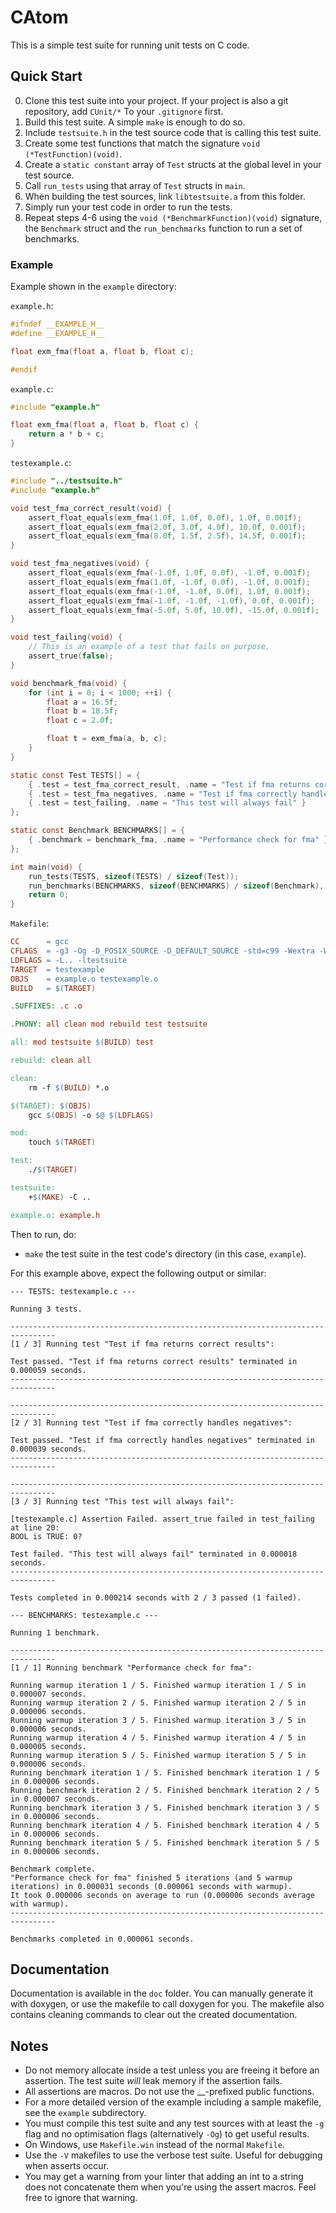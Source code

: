 # CAtom

This is a simple test suite for running unit tests on C code.

## Quick Start

<ol start="0">
    <li>Clone this test suite into your project. If your project is also a git repository, add <code>CUnit/*</code> To your <code>.gitignore</code> first.</li>
    <li>Build this test suite. A simple <code>make</code> is enough to do so.</li>
    <li>Include <code>testsuite.h</code> in the test source code that is calling this test suite.</li>
    <li>Create some test functions that match the signature <code>void (*TestFunction)(void)</code>.</li>
    <li>Create a <code>static constant</code> array of <code>Test</code> structs at the global level in your test source.</li>
    <li>Call <code>run_tests</code> using that array of <code>Test</code> structs in <code>main</code>.</li>
    <li>When building the test sources, link <code>libtestsuite.a</code> from this folder.</li>
    <li>Simply run your test code in order to run the tests.</li>
    <li>Repeat steps 4-6 using the <code>void (*BenchmarkFunction)(void)</code> signature, the <code>Benchmark</code> struct and the <code>run_benchmarks</code> function to run a set of benchmarks.</li>
</ol>

### Example

Example shown in the `example` directory:

`example.h`:
```c
#ifndef __EXAMPLE_H__
#define __EXAMPLE_H__

float exm_fma(float a, float b, float c);

#endif
```

`example.c`:

```c
#include "example.h"

float exm_fma(float a, float b, float c) {
    return a * b + c;
}
```

`testexample.c`:

```c
#include "../testsuite.h"
#include "example.h"

void test_fma_correct_result(void) {
    assert_float_equals(exm_fma(1.0f, 1.0f, 0.0f), 1.0f, 0.001f);
    assert_float_equals(exm_fma(2.0f, 3.0f, 4.0f), 10.0f, 0.001f);
    assert_float_equals(exm_fma(8.0f, 1.5f, 2.5f), 14.5f, 0.001f);
}

void test_fma_negatives(void) {
    assert_float_equals(exm_fma(-1.0f, 1.0f, 0.0f), -1.0f, 0.001f);
    assert_float_equals(exm_fma(1.0f, -1.0f, 0.0f), -1.0f, 0.001f);
    assert_float_equals(exm_fma(-1.0f, -1.0f, 0.0f), 1.0f, 0.001f);
    assert_float_equals(exm_fma(-1.0f, -1.0f, -1.0f), 0.0f, 0.001f);
    assert_float_equals(exm_fma(-5.0f, 5.0f, 10.0f), -15.0f, 0.001f);
}

void test_failing(void) {
    // This is an example of a test that fails on purpose.
    assert_true(false);
}

void benchmark_fma(void) {
    for (int i = 0; i < 1000; ++i) {
        float a = 16.5f;
        float b = 18.5f;
        float c = 2.0f;

        float t = exm_fma(a, b, c);
    }
}

static const Test TESTS[] = {
    { .test = test_fma_correct_result, .name = "Test if fma returns correct results" },
    { .test = test_fma_negatives, .name = "Test if fma correctly handles negatives" },
    { .test = test_failing, .name = "This test will always fail" }
};

static const Benchmark BENCHMARKS[] = {
    { .benchmark = benchmark_fma, .name = "Performance check for fma" }
};

int main(void) {
    run_tests(TESTS, sizeof(TESTS) / sizeof(Test));
    run_benchmarks(BENCHMARKS, sizeof(BENCHMARKS) / sizeof(Benchmark), 5, 5);
    return 0;
}
```

`Makefile`:

```makefile
CC      = gcc
CFLAGS  = -g3 -Og -D_POSIX_SOURCE -D_DEFAULT_SOURCE -std=c99 -Wextra -Werror -pedantic
LDFLAGS = -L.. -ltestsuite
TARGET  = testexample
OBJS    = example.o testexample.o
BUILD   = $(TARGET)

.SUFFIXES: .c .o

.PHONY: all clean mod rebuild test testsuite

all: mod testsuite $(BUILD) test

rebuild: clean all

clean:
	rm -f $(BUILD) *.o

$(TARGET): $(OBJS)
	gcc $(OBJS) -o $@ $(LDFLAGS)

mod:
	touch $(TARGET)

test:
	./$(TARGET)

testsuite:
	+$(MAKE) -C ..

example.o: example.h
```

Then to run, do:
* `make` the test suite in the test code's directory (in this case, `example`).

For this example above, expect the following output or similar:

```
--- TESTS: testexample.c ---

Running 3 tests.

--------------------------------------------------------------------------------
[1 / 3] Running test "Test if fma returns correct results":

Test passed. "Test if fma returns correct results" terminated in 0.000059 seconds.
--------------------------------------------------------------------------------

--------------------------------------------------------------------------------
[2 / 3] Running test "Test if fma correctly handles negatives":

Test passed. "Test if fma correctly handles negatives" terminated in 0.000039 seconds.
--------------------------------------------------------------------------------

--------------------------------------------------------------------------------
[3 / 3] Running test "This test will always fail":

[testexample.c] Assertion Failed. assert_true failed in test_failing at line 20:
BOOL is TRUE: 0?

Test failed. "This test will always fail" terminated in 0.000018 seconds.
--------------------------------------------------------------------------------

Tests completed in 0.000214 seconds with 2 / 3 passed (1 failed).

--- BENCHMARKS: testexample.c ---

Running 1 benchmark.

--------------------------------------------------------------------------------
[1 / 1] Running benchmark "Performance check for fma":

Running warmup iteration 1 / 5. Finished warmup iteration 1 / 5 in 0.000007 seconds.
Running warmup iteration 2 / 5. Finished warmup iteration 2 / 5 in 0.000006 seconds.
Running warmup iteration 3 / 5. Finished warmup iteration 3 / 5 in 0.000006 seconds.
Running warmup iteration 4 / 5. Finished warmup iteration 4 / 5 in 0.000005 seconds.
Running warmup iteration 5 / 5. Finished warmup iteration 5 / 5 in 0.000006 seconds.
Running benchmark iteration 1 / 5. Finished benchmark iteration 1 / 5 in 0.000006 seconds.
Running benchmark iteration 2 / 5. Finished benchmark iteration 2 / 5 in 0.000007 seconds.
Running benchmark iteration 3 / 5. Finished benchmark iteration 3 / 5 in 0.000006 seconds.
Running benchmark iteration 4 / 5. Finished benchmark iteration 4 / 5 in 0.000006 seconds.
Running benchmark iteration 5 / 5. Finished benchmark iteration 5 / 5 in 0.000006 seconds.

Benchmark complete.
"Performance check for fma" finished 5 iterations (and 5 warmup iterations) in 0.000031 seconds (0.000061 seconds with warmup).
It took 0.000006 seconds on average to run (0.000006 seconds average with warmup).
--------------------------------------------------------------------------------

Benchmarks completed in 0.000061 seconds.
```

## Documentation

Documentation is available in the `doc` folder. You can manually generate it with doxygen, or use the makefile to call doxygen for you. The makefile also contains cleaning commands to clear out the created documentation.

## Notes

* Do not memory allocate inside a test unless you are freeing it before an assertion. The test suite *will* leak memory if the assertion fails.
* All assertions are macros. Do not use the \_\_-prefixed public functions.
* For a more detailed version of the example including a sample makefile, see the `example` subdirectory.
* You must compile this test suite and any test sources with at least the `-g` flag and no optimisation flags (alternatively `-Og`) to get useful results.
* On Windows, use `Makefile.win` instead of the normal `Makefile`.
* Use the `-V` makefiles to use the verbose test suite. Useful for debugging when asserts occur.
* You may get a warning from your linter that adding an int to a string does not concatenate them when you're using the assert macros. Feel free to ignore that warning.
